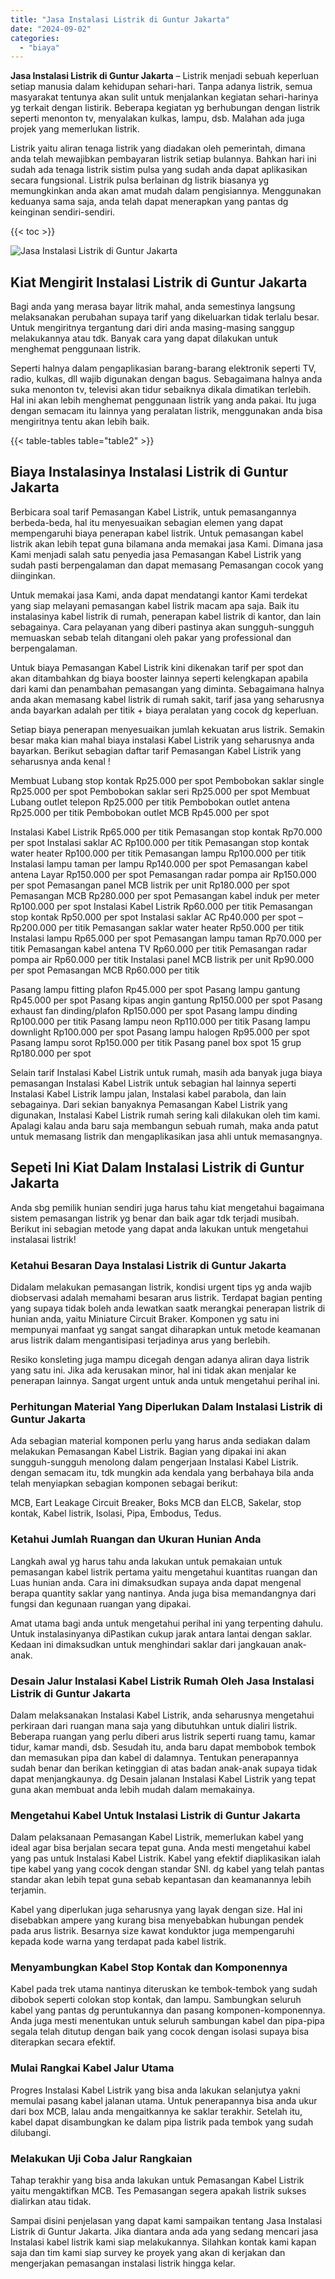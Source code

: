 ```yaml
---
title: "Jasa Instalasi Listrik di Guntur Jakarta"
date: "2024-09-02"
categories: 
  - "biaya"
---
```


**Jasa Instalasi Listrik di Guntur Jakarta** – Listrik menjadi sebuah keperluan setiap manusia dalam kehidupan sehari-hari. Tanpa adanya listrik, semua masyarakat tentunya akan sulit untuk menjalankan kegiatan sehari-harinya yg terkait dengan listirik. Beberapa kegiatan yg berhubungan dengan listrik seperti menonton tv, menyalakan kulkas, lampu, dsb. Malahan ada juga projek yang memerlukan listrik.

Listrik yaitu aliran tenaga listrik yang diadakan oleh pemerintah, dimana anda telah mewajibkan pembayaran listrik setiap bulannya. Bahkan hari ini sudah ada tenaga listrik sistim pulsa yang sudah anda dapat aplikasikan secara fungsional. Listrik pulsa berlainan dg listrik biasanya yg memungkinkan anda akan amat mudah dalam pengisiannya. Menggunakan keduanya sama saja, anda telah dapat menerapkan yang pantas dg keinginan sendiri-sendiri.

{{< toc >}}

![Jasa Instalasi Listrik di Guntur Jakarta](/images/instalasi-listrik-murah31.png)

## Kiat Mengirit Instalasi Listrik di Guntur Jakarta

Bagi anda yang merasa bayar litrik mahal, anda semestinya langsung melaksanakan perubahan supaya tarif yang dikeluarkan tidak terlalu besar. Untuk mengiritnya tergantung dari diri anda masing-masing sanggup melakukannya atau tdk. Banyak cara yang dapat dilakukan untuk menghemat penggunaan listrik.

Seperti halnya dalam pengaplikasian barang-barang elektronik seperti TV, radio, kulkas, dll wajib digunakan dengan bagus. Sebagaimana halnya anda suka menonton tv, televisi akan tidur sebaiknya dikala dimatikan terlebih. Hal ini akan lebih menghemat penggunaan listrik yang anda pakai. Itu juga dengan semacam itu lainnya yang peralatan listrik, menggunakan anda bisa mengiritnya tentu akan lebih baik.

{{< table-tables table="table2" >}}

## Biaya Instalasinya Instalasi Listrik di Guntur Jakarta

Berbicara soal tarif Pemasangan Kabel Listrik, untuk pemasangannya berbeda-beda, hal itu menyesuaikan sebagian elemen yang dapat mempengaruhi biaya penerapan kabel listrik. Untuk pemasangan kabel listrik akan lebih tepat guna bilamana anda memakai jasa Kami. Dimana jasa Kami menjadi salah satu penyedia jasa Pemasangan Kabel Listrik yang sudah pasti berpengalaman dan dapat memasang Pemasangan cocok yang diinginkan.

Untuk memakai jasa Kami, anda dapat mendatangi kantor Kami terdekat yang siap melayani pemasangan kabel listrik macam apa saja. Baik itu instalasinya kabel listrik di rumah, penerapan kabel listrik di kantor, dan lain sebagainya. Cara pelayanan yang diberi pastinya akan sungguh-sungguh memuaskan sebab telah ditangani oleh pakar yang professional dan berpengalaman.

Untuk biaya Pemasangan Kabel Listrik kini dikenakan tarif per spot dan akan ditambahkan dg biaya booster lainnya seperti kelengkapan apabila dari kami dan penambahan pemasangan yang diminta. Sebagaimana halnya anda akan memasang kabel listrik di rumah sakit, tarif jasa yang seharusnya anda bayarkan adalah per titik + biaya peralatan yang cocok dg keperluan.

Setiap biaya penerapan menyesuaikan jumlah kekuatan arus listrik. Semakin besar maka kian mahal biaya instalasi Kabel Listrik yang seharusnya anda bayarkan. Berikut sebagian daftar tarif Pemasangan Kabel Listrik yang seharusnya anda kenal !

Membuat Lubang stop kontak Rp25.000 per spot Pembobokan saklar single Rp25.000 per spot Pembobokan saklar seri Rp25.000 per spot Membuat Lubang outlet telepon Rp25.000 per titik Pembobokan outlet antena Rp25.000 per titik Pembobokan outlet MCB Rp45.000 per spot

Instalasi Kabel Listrik Rp65.000 per titik Pemasangan stop kontak Rp70.000 per spot Instalasi saklar AC Rp100.000 per titik Pemasangan stop kontak water heater Rp100.000 per titik Pemasangan lampu Rp100.000 per titik Instalasi lampu taman per lampu Rp140.000 per spot Pemasangan kabel antena Layar Rp150.000 per spot Pemasangan radar pompa air Rp150.000 per spot Pemasangan panel MCB listrik per unit Rp180.000 per spot Pemasangan MCB Rp280.000 per spot Pemasangan kabel induk per meter Rp100.000 per spot Instalasi Kabel Listrik Rp60.000 per titik Pemasangan stop kontak Rp50.000 per spot Instalasi saklar AC Rp40.000 per spot – Rp200.000 per titik Pemasangan saklar water heater Rp50.000 per titik Instalasi lampu Rp65.000 per spot Pemasangan lampu taman Rp70.000 per titik Pemasangan kabel antena TV Rp60.000 per titik Pemasangan radar pompa air Rp60.000 per titik Instalasi panel MCB listrik per unit Rp90.000 per spot Pemasangan MCB Rp60.000 per titik

Pasang lampu fitting plafon Rp45.000 per spot Pasang lampu gantung Rp45.000 per spot Pasang kipas angin gantung Rp150.000 per spot Pasang exhaust fan dinding/plafon Rp150.000 per spot Pasang lampu dinding Rp100.000 per titik Pasang lampu neon Rp110.000 per titik Pasang lampu downlight Rp100.000 per spot Pasang lampu halogen Rp95.000 per spot Pasang lampu sorot Rp150.000 per titik Pasang panel box spot 15 grup Rp180.000 per spot

Selain tarif Instalasi Kabel Listrik untuk rumah, masih ada banyak juga biaya pemasangan Instalasi Kabel Listrik untuk sebagian hal lainnya seperti Instalasi Kabel Listrik lampu jalan, Instalasi kabel parabola, dan lain sebagainya. Dari sekian banyaknya Pemasangan Kabel Listrik yang digunakan, Instalasi Kabel Listrik rumah sering kali dilakukan oleh tim kami. Apalagi kalau anda baru saja membangun sebuah rumah, maka anda patut untuk memasang listrik dan mengaplikasikan jasa ahli untuk memasangnya.

## Sepeti Ini Kiat Dalam Instalasi Listrik di Guntur Jakarta


Anda sbg pemilik hunian sendiri juga harus tahu kiat mengetahui bagaimana sistem pemasangan listrik yg benar dan baik agar tdk terjadi musibah. Berikut ini sebagian metode yang dapat anda lakukan untuk mengetahui instalasai listrik!

### Ketahui Besaran Daya Instalasi Listrik di Guntur Jakarta

Didalam melakukan pemasangan listrik, kondisi urgent tips yg anda wajib diobservasi adalah memahami besaran arus listrik. Terdapat bagian penting yang supaya tidak boleh anda lewatkan saatk merangkai penerapan listrik di hunian anda, yaitu Miniature Circuit Braker. Komponen yg satu ini mempunyai manfaat yg sangat sangat diharapkan untuk metode keamanan arus listrik dalam mengantisipasi terjadinya arus yang berlebih.

Resiko konsleting juga mampu dicegah dengan adanya aliran daya listrik yang satu ini. Jika ada kerusakan minor, hal ini tidak akan menjalar ke penerapan lainnya. Sangat urgent untuk anda untuk mengetahui perihal ini.

### Perhitungan Material Yang Diperlukan Dalam Instalasi Listrik di Guntur Jakarta

Ada sebagian material komponen perlu yang harus anda sediakan dalam melakukan Pemasangan Kabel Listrik. Bagian yang dipakai ini akan sungguh-sungguh menolong dalam pengerjaan Instalasi Kabel Listrik. dengan semacam itu, tdk mungkin ada kendala yang berbahaya bila anda telah menyiapkan sebagian komponen sebagai berikut:

MCB, Eart Leakage Circuit Breaker, Boks MCB dan ELCB, Sakelar, stop kontak, Kabel listrik, Isolasi, Pipa, Embodus, Tedus.

### Ketahui Jumlah Ruangan dan Ukuran Hunian Anda

Langkah awal yg harus tahu anda lakukan untuk pemakaian untuk pemasangan kabel listrik pertama yaitu mengetahui kuantitas ruangan dan Luas hunian anda. Cara ini dimaksudkan supaya anda dapat mengenal berapa quantity saklar yang nantinya. Anda juga bisa memandangnya dari fungsi dan kegunaan ruangan yang dipakai.

Amat utama bagi anda untuk mengetahui perihal ini yang terpenting dahulu. Untuk instalasinyanya diPastikan cukup jarak antara lantai dengan saklar. Kedaan ini dimaksudkan untuk menghindari saklar dari jangkauan anak-anak.

### Desain Jalur Instalasi Kabel Listrik Rumah Oleh Jasa Instalasi Listrik di Guntur Jakarta

Dalam melaksanakan Instalasi Kabel Listrik, anda seharusnya mengetahui perkiraan dari ruangan mana saja yang dibutuhkan untuk dialiri listrik. Beberapa ruangan yang perlu diberi arus listrik seperti ruang tamu, kamar tidur, kamar mandi, dsb. Sesudah itu, anda baru dapat membobok tembok dan memasukan pipa dan kabel di dalamnya. Tentukan penerapannya sudah benar dan berikan ketinggian di atas badan anak-anak supaya tidak dapat menjangkaunya. dg Desain jalanan Instalasi Kabel Listrik yang tepat guna akan membuat anda lebih mudah dalam memakainya.

### Mengetahui Kabel Untuk Instalasi Listrik di Guntur Jakarta

Dalam pelaksanaan Pemasangan Kabel Listrik, memerlukan kabel yang ideal agar bisa berjalan secara tepat guna. Anda mesti mengetahui kabel yang pas untuk Instalasi Kabel Listrik. Kabel yang efektif diaplikasikan ialah tipe kabel yang yang cocok dengan standar SNI. dg kabel yang telah pantas standar akan lebih tepat guna sebab kepantasan dan keamanannya lebih terjamin.

Kabel yang diperlukan juga seharusnya yang layak dengan size. Hal ini disebabkan ampere yang kurang bisa menyebabkan hubungan pendek pada arus listrik. Besarnya size kawat konduktor juga mempengaruhi kepada kode warna yang terdapat pada kabel listrik.

### Menyambungkan Kabel Stop Kontak dan Komponennya

Kabel pada trek utama nantinya diteruskan ke tembok-tembok yang sudah dibobok seperti colokan stop kontak, dan lampu. Sambungkan seluruh kabel yang pantas dg peruntukannya dan pasang komponen-komponennya. Anda juga mesti menentukan untuk seluruh sambungan kabel dan pipa-pipa segala telah ditutup dengan baik yang cocok dengan isolasi supaya bisa diterapkan secara efektif.

### Mulai Rangkai Kabel Jalur Utama

Progres Instalasi Kabel Listrik yang bisa anda lakukan selanjutya yakni memulai pasang kabel jalanan utama. Untuk penerapannya bisa anda ukur dari box MCB, lalau anda mengaitkannya ke saklar terakhir. Setelah itu, kabel dapat disambungkan ke dalam pipa listrik pada tembok yang sudah dilubangi.

### Melakukan Uji Coba Jalur Rangkaian

Tahap terakhir yang bisa anda lakukan untuk Pemasangan Kabel Listrik yaitu mengaktifkan MCB. Tes Pemasangan segera apakah listrik sukses dialirkan atau tidak.

Sampai disini penjelasan yang dapat kami sampaikan tentang Jasa Instalasi Listrik di Guntur Jakarta. Jika diantara anda ada yang sedang mencari jasa Instalasi kabel listrik kami siap melakukannya. Silahkan kontak kami kapan saja dan tim kami siap survey ke proyek yang akan di kerjakan dan mengerjakan pemasangan instalasi listrik hingga kelar.
